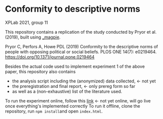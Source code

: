 # Conformity to descriptive norms

XPLab 2021, group 11

This repository contains a replication of the study conducted by Pryor et al. (2019), built using [_magpie](https://magpie-ea.github.io/magpie-site/index.html).

Pryor C, Perfors A, Howe PDL (2019) Conformity to the descriptive norms of people with opposing political or social beliefs. PLOS ONE 14(7): e0219464.
https://doi.org/10.1371/journal.pone.0219464

Besides the actual code used to implement experiment 1 of the above paper, this repository also contains
- the analysis script including the (anonymized) data collected, <- not yet
- the preregistration and final report, <- only prereg form so far
- as well as a (non-exhaustive) list of the literature used.

To run the experiment online, follow this [link]() <- not yet online, will go live once everything's implemented correctly
To run it offline, clone the repository, run `npm install`and open `index.html`.